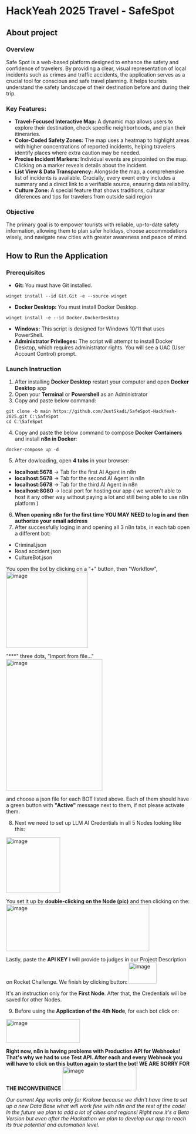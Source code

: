# HackYeah 2025 Travel - SafeSpot

## About project

### Overview
Safe Spot is a web-based platform designed to enhance the safety and confidence of travelers. By providing a clear, visual representation of local incidents such as crimes and traffic accidents, the application serves as a crucial tool for conscious and safe travel planning. It helps tourists understand the safety landscape of their destination before and during their trip.

### Key Features:

- **Travel-Focused Interactive Map:** A dynamic map allows users to explore their destination, check specific neighborhoods, and plan their itineraries.
- **Color-Coded Safety Zones:** The map uses a heatmap to highlight areas with higher concentrations of reported incidents, helping travelers identify places where extra caution may be needed.
- **Precise Incident Markers:** Individual events are pinpointed on the map. Clicking on a marker reveals details about the incident.
- **List View & Data Transparency:** Alongside the map, a comprehensive list of incidents is available. Crucially, every event entry includes a summary and a direct link to a verifiable source, ensuring data reliability.
- **Culture Zone:** A special feature that shows traditions, culturar diferences and tips for travelers from outside said region

### Objective
The primary goal is to empower tourists with reliable, up-to-date safety information, allowing them to plan safer holidays, choose accommodations wisely, and navigate new cities with greater awareness and peace of mind.

## How to Run the Application

### Prerequisites
*   **Git:** You must have Git installed.
```shell
winget install --id Git.Git -e --source winget
```
*   **Docker Desktop:** You must install Docker Desktop.
```shell
winget install -e --id Docker.DockerDesktop
```
*   **Windows:** This script is designed for Windows 10/11 that uses PowerShell.
*   **Administrator Privileges:** The script will attempt to install Docker Desktop, which requires administrator rights. You will see a UAC (User Account Control) prompt.

### Launch Instruction
1. After installing **Docker Desktop** restart your computer and open **Docker Desktop** app
2. Open your **Terminal** or **Powershell** as an Administrator
3. Copy and paste below command:
```shell
git clone -b main https://github.com/JustSkadi/SafeSpot-HackYeah-2025.git C:\SafeSpot
cd C:\SafeSpot
```
4. Copy and paste the below command to compose **Docker Containers** and install **n8n in Docker**:
```shell
docker-compose up -d
```
5. After dowloading, open **4 tabs** in your browser:
* **localhost:5678** -> Tab for the first AI Agent in n8n
* **localhost:5678** -> Tab for the second AI Agent in n8n
* **localhost:5678** -> Tab for the third AI Agent in n8n
* **localhost:8080** -> local port for hosting our app ( we weren't able to host it any other way without paying a lot and still being able to use n8n platform )
6. **When opening n8n for the first time YOU MAY NEED to log in and then authorize your email address**
7. After successfully loging in and opening all 3 n8n tabs, in each tab open a different bot:
* Criminal.json
* Road accident.json
* CultureBot.json

You open the bot by clicking on a "+" button,
then "Workflow",
<img width="223" height="206" alt="image" src="https://github.com/user-attachments/assets/9842f292-5136-4035-b0da-a08690735e80" />

"***" three dots,
"Import from file..." 
<img width="262" height="357" alt="image" src="https://github.com/user-attachments/assets/8ae4265c-734e-4d7c-b3ae-daf34adc5da1" />

and choose a json file for each BOT listed above.
Each of them should have a green button with **"Active"** message next to them, if not please activate them.

8. Next we need to set up LLM AI Credentials in all 5 Nodes looking like this:
<img width="147" height="151" alt="image" src="https://github.com/user-attachments/assets/e2611872-8714-401e-ab01-2d1853022731" />

You set it up by **double-clicking on the Node (pic)** and then clicking on the:
<img width="390" height="127" alt="image" src="https://github.com/user-attachments/assets/318fd837-6df5-4f7e-bfad-062223e0a09b" />

Lastly, paste the **API KEY** I will provide to judges in our Project Description on Rocket Challenge.
We finish by clicking button:
<img width="76" height="58" alt="image" src="https://github.com/user-attachments/assets/14125078-9e35-4cd2-bdff-1cfa4be3c6f5" />

It's an instruction only for the **First Node**. After that, the Credentials will be saved for other Nodes.

9. Before using the **Application of the 4th Node**, for each bot click on:
<img width="201" height="64" alt="image" src="https://github.com/user-attachments/assets/610cb8f8-82f4-4313-ab49-fe80df4d30c5" />

**Right now, n8n is having problems with Production API for Webhooks! That's why we had to use Test API. After each and every Webhook you will have to click on this button again to start the bot! WE ARE SORRY FOR THE INCONVENIENCE** 
<img width="201" height="64" alt="image" src="https://github.com/user-attachments/assets/6de1d67e-9186-4f95-a4a0-39f7de6a38f6" />


*Our current App works only for Krakow because we didn't have time to set up a new Data Base what will work fine with n8n and the rest of the code! In the future we plan to add a lot of cities and regions! Right now it's a Beta Version but even after the Hackathon we plan to develop our app to reach its true potential and automation level.*


